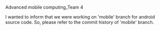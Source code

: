 Advanced mobile computing_Team 4

I wanted to inform that we were working on 'mobile' branch for android source code. So, please refer to the commit history of 'mobile' branch. 
